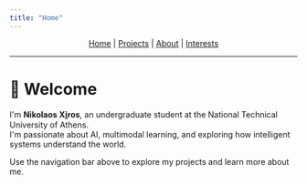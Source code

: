 ```yaml
---
title: "Home"
---
```



<link rel="stylesheet" href="/assets/css/style.css">


<p align="center" style="margin-top: 0.5rem; margin-bottom: 0.5rem; line-height: 1.2;">
  <a href="/">Home</a> |
  <a href="/projects.html">Projects</a> |
  <a href="/about.html">About</a> |
  <a href="/interests.html">Interests</a>
</p>

---

# 👋 Welcome

I'm **Nikolaos Xi̱ros**, an undergraduate student at the National Technical University of Athens.  
I'm passionate about AI, multimodal learning, and exploring how intelligent systems understand the world.

Use the navigation bar above to explore my projects and learn more about me.
